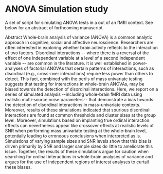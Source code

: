 # ANOVA Simulation study

A set of script for simulating ANOVA tests in a out of an fMRI context. See below for an abstract of forthcoming manuscript.

Abstract
Whole-brain analysis of variance (ANOVA) is a common analytic approach in cognitive, social and affective neuroscience. Researchers are often interested in exploring whether brain activity reflects to the interaction of two factors. Disordinal interactions -- where there is a reversal of the effect of one independent variable at a level of a second independent variable -- are common in the literature. It is well established in power-analyses of factorial ANOVAs that certain patterns of interactions, such as disordinal (e.g., cross-over interactions) require less power than others to detect. This fact, combined with the perils of mass univariate testing suggests that testing for interactions in whole-brain ANOVAs, may be biased towards the detection of disordinal interactions. Here, we report on a series of simulated analysis --including whole-brain fMRI data using realistic multi-source noise parameters-- that demonstrate a bias towards the detection of disordinal interactions in mass-univariate contexts. Moreover, results of these simulations indicated that spurious disordinal interactions are found at common thresholds and cluster sizes at the group level. Moreover, simulations based on implanting true ordinal interaction effects can nevertheless appear like crossover effects at realistic levels of SNR when performing mass univariate testing at the whole-brain level, potentially leading to erroneous conclusions when interpreted as is. Simulations of varying sample sizes and SNR levels show that this bias is driven primarily by SNR and larger sample sizes do little to ameliorate this issue. Together, the results of these simulations argue for caution when searching for ordinal interactions in whole-brain analyses of variance and argues for the use of independent regions of interest analyses to curtail these biases.
